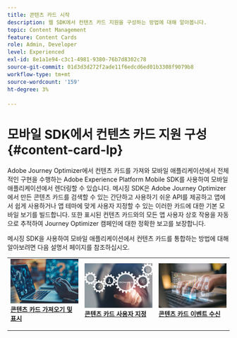 ```yaml
---
title: 콘텐츠 카드 시작
description: 웹 SDK에서 컨텐츠 카드 지원을 구성하는 방법에 대해 알아봅니다.
topic: Content Management
feature: Content Cards
role: Admin, Developer
level: Experienced
exl-id: 8e1a1e94-c3c1-4981-9380-76b7d8302c78
source-git-commit: 01d3d3d272f2ade11f6edcd6ed01b3308f9079b8
workflow-type: tm+mt
source-wordcount: '159'
ht-degree: 3%

---
```


# 모바일 SDK에서 컨텐츠 카드 지원 구성 {#content-card-lp}

Adobe Journey Optimizer에서 컨텐츠 카드를 가져와 모바일 애플리케이션에서 전체적인 구현을 수행하는 Adobe Experience Platform Mobile SDK를 사용하여 모바일 애플리케이션에서 렌더링할 수 있습니다. 메시징 SDK은 Adobe Journey Optimizer에서 만든 콘텐츠 카드를 검색할 수 있는 간단하고 사용하기 쉬운 API를 제공하고 앱에서 쉽게 사용하거나 앱 테마에 맞게 사용자 지정할 수 있는 이러한 카드에 대한 기본 모바일 보기를 빌드합니다. 또한 표시된 컨텐츠 카드와의 모든 앱 사용자 상호 작용을 자동으로 추적하여 Journey Optimizer 캠페인에 대한 정확한 보고를 보장합니다.

메시징 SDK을 사용하여 모바일 애플리케이션에서 컨텐츠 카드를 통합하는 방법에 대해 알아보려면 다음 설명서 페이지를 참조하십시오.


<table style="table-layout:fixed"><tr style="border: 0;">
<td>
<a href="https://developer.adobe.com/client-sdks/edge/adobe-journey-optimizer/content-card-ui/iOS/tutorial/displaying-content-cards/">
<img alt="가져오기" src="assets/do-not-localize/fetch.jpeg">
</a>
<div><a href="https://developer.adobe.com/client-sdks/edge/adobe-journey-optimizer/content-card-ui/iOS/tutorial/displaying-content-cards/"><strong>콘텐츠 카드 가져오기 및 표시</strong>
</div>
<p>
</td>
<td>
<a href="https://developer.adobe.com/client-sdks/edge/adobe-journey-optimizer/content-card-ui/iOS/tutorial/customizing-content-card-templates/">
<img alt="사용자 지정" src="assets/do-not-localize/customize.jpeg">
</a>
<div>
<a href="https://developer.adobe.com/client-sdks/edge/adobe-journey-optimizer/content-card-ui/iOS/tutorial/customizing-content-card-templates/"><strong>콘텐츠 카드 사용자 지정</strong></a>
</div>
<p></td>
<td>
<a href="https://developer.adobe.com/client-sdks/edge/adobe-journey-optimizer/content-card-ui/iOS/tutorial/listening-content-card-events/">
<img alt="잘 들어" src="assets/do-not-localize/listen.jpeg">
</a>
<div>
<a href="https://developer.adobe.com/client-sdks/edge/adobe-journey-optimizer/content-card-ui/iOS/tutorial/listening-content-card-events/"><strong>콘텐츠 카드 이벤트 수신</strong></a>
</div>
<p>
</td>
</tr></table>
